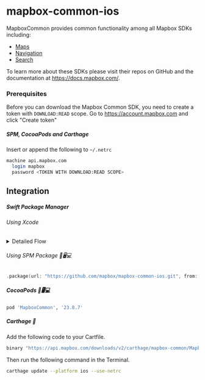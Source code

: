 # mapbox-common-ios

MapboxCommon provides common functionality among all Mapbox SDKs including:

* [Maps](https://github.com/mapbox/mapbox-maps-ios)
* [Navigation](https://github.com/mapbox/mapbox-navigation-ios)
* [Search](https://github.com/mapbox/search-ios)

To learn more about these SDKs please visit their repos on GitHub and the documentation at https://docs.mapbox.com/.

### Prerequisites

Before you can download the Mapbox Common SDK, you need to create a token with `DOWNLOAD:READ` scope.
Go to https://account.mapbox.com and click "Create token"

##### SPM, CocoaPods and Carthage
Insert or append the following to `~/.netrc`

```bash
machine api.mapbox.com
  login mapbox
  password <TOKEN WITH DOWNLOAD:READ SCOPE>
```

## Integration

##### Swift Package Manager

###### Using Xcode

<details><summary>Detailed Flow</summary>
<img src=".img/spmx-1.png">
<img src=".img/spmx-2.png">
<img src=".img/spmx-3.png">
<img src=".img/spmx-4.png">
</details>

###### Using SPM Package 📱🖥💻

```swift
.package(url: "https://github.com/mapbox/mapbox-common-ios.git", from: "23.8.7"),
```

##### CocoaPods 📱🖥💻

```ruby
pod 'MapboxCommon', '23.8.7'
```

##### Carthage 📱

Add the following code to your Cartfile.

```bash
binary "https://api.mapbox.com/downloads/v2/carthage/mapbox-common/MapboxCommon.json" == 23.8.7
```

Then run the following command in the Terminal.
```bash
carthage update --platform ios --use-netrc
```
